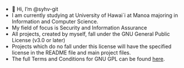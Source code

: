 - 👋 Hi, I’m @syhv-git
- I am currently studying at University of Hawai`i at Manoa majoring in Information and Computer Science.
- My field of focus is Security and Information Assurance
- All projects, created by myself, fall under the GNU General Public License (v3.0 or later)
- Projects which do no fall under this license will have the specified license in the README file and main project files.
- The full Terms and Conditions for GNU GPL can be found [here](https://choosealicense.com/licenses/gpl-3.0/).
